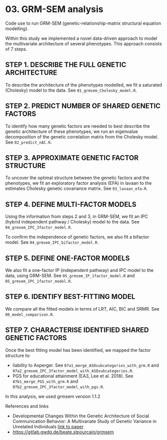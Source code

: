 # 03. GRM-SEM analysis

Code use to run GRM-SEM (genetic-relationship-matrix structural equation modelling). 

Within this study we implemented a novel data-driven approach to model the multivariate architecture of several phenotypes. This approach consists of 7 steps.


## STEP 1. DESCRIBE THE FULL GENETIC ARCHITECTURE

To describe the architecture of the phenotypes modelled, we fit a saturated (Cholesky) model to the data. See `01_grmsem_Cholesky_model.R`.

## STEP 2. PREDICT NUMBER OF SHARED GENETIC FACTORS

To identify how many genetic factors are needed to best describe the genetic architecture of these phenotypes, we run an eigenvalue decomposition of the genetic correlation matrix from the Cholesky model. See `02_predict_nAC.R`.

## STEP 3. APPROXIMATE GENETIC FACTOR STRUCTURE

To uncover the optimal structure between the genetic factors and the phenotypes, we fit an exploratory factor analysis (EFA) in lavaan to the estimates Cholesky genetic covariance matrix. See `03_lavaan_efa.R`.

## STEP 4. DEFINE MULTI-FACTOR MODELS

Using the information from steps 2 and 3, in GRM-SEM, we fit an IPC (hybrid independent pathway / Cholesky) model to the data. See `04_grmsem_IPC_3factor_model.R`.

To confirm the independence of genetic factors, we also fit a bifactor model. See `04_grmsem_IPC_bifactor_model.R`.

## STEP 5. DEFINE ONE-FACTOR MODELS

We also fit a one-factor IP (independent pathway) and IPC model to the data, using GRM-SEM. See `05_grmsem_IP_1factor_model.R` and `05_grmsem_IPC_1factor_model.R`.

## STEP 6. IDENTIFY BEST-FITTING MODEL

We compare all the fitted models in terms of LRT, AIC, BIC and SRMR. See `06_model_comparison.R`.

## STEP 7. CHARACTERISE IDENTIFIED SHARED GENETIC FACTORS

Once the best fitting model has been identified, we mapped the factor structure to:
   - liability to Asperger. See `07a1_merge_ASDsubcategories_with_grm.R` and `07a2_grmsem_IPC_3factor_model_with_ASDsubcategories.R`.
   - PGS for educational attainment (EA3, Lee et al. 2018). See `07b1_merge_PGS_with_grm.R` and `07b2_grmsem_IPC_3factor_model_with_pgs.R`.


In this analysis, we used grmsem version 1.1.2

References and links
- Developmental Changes Within the Genetic Architecture of Social Communication Behavior: A Multivariate Study of Genetic Variance in Unrelated Individuals  [link to paper](https://doi.org/10.1016/j.biopsych.2017.09.020)
- https://gitlab.gwdg.de/beate.stpourcain/grmsem